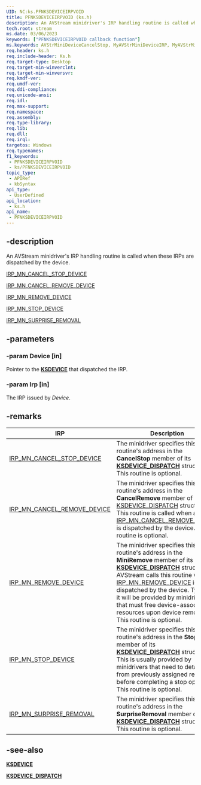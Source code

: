 ```yaml
---
UID: NC:ks.PFNKSDEVICEIRPVOID
title: PFNKSDEVICEIRPVOID (ks.h)
description: An AVStream minidriver's IRP handling routine is called when these IRPs are dispatched by the device.IRP_MN_CANCEL_STOP_DEVICEIRP_MN_CANCEL_REMOVE_DEVICEIRP_MN_REMOVE_DEVICEIRP_MN_STOP_DEVICEIRP_MN_SURPRISE_REMOVAL
tech.root: stream
ms.date: 03/06/2023
keywords: ["PFNKSDEVICEIRPVOID callback function"]
ms.keywords: AVStrMiniDeviceCancelStop, MyAVStrMiniDeviceIRP, MyAVStrMiniDeviceIRP routine [Streaming Media Devices], PFNKSDEVICEIRPVOID, avstclbk_5b19ddf6-52f4-4d93-b5e1-7d7b5a41fe8b.xml, ks/MyAVStrMiniDeviceIRP, stream.avstrminidevicecancelstop
req.header: ks.h
req.include-header: Ks.h
req.target-type: Desktop
req.target-min-winverclnt:
req.target-min-winversvr: 
req.kmdf-ver: 
req.umdf-ver: 
req.ddi-compliance: 
req.unicode-ansi: 
req.idl: 
req.max-support: 
req.namespace: 
req.assembly: 
req.type-library: 
req.lib: 
req.dll: 
req.irql: 
targetos: Windows
req.typenames: 
f1_keywords:
 - PFNKSDEVICEIRPVOID
 - ks/PFNKSDEVICEIRPVOID
topic_type:
 - APIRef
 - kbSyntax
api_type:
 - UserDefined
api_location:
 - ks.h
api_name:
 - PFNKSDEVICEIRPVOID
---
```


## -description

An AVStream minidriver's IRP handling routine is called when these IRPs are dispatched by the device.

[IRP_MN_CANCEL_STOP_DEVICE](/windows-hardware/drivers/kernel/irp-mn-cancel-stop-device)

[IRP_MN_CANCEL_REMOVE_DEVICE](/windows-hardware/drivers/kernel/irp-mn-cancel-remove-device)

[IRP_MN_REMOVE_DEVICE](/windows-hardware/drivers/kernel/irp-mn-remove-device)

[IRP_MN_STOP_DEVICE](/windows-hardware/drivers/kernel/irp-mn-stop-device)

[IRP_MN_SURPRISE_REMOVAL](/windows-hardware/drivers/kernel/irp-mn-surprise-removal)

## -parameters

### -param Device [in]

Pointer to the [**KSDEVICE**](./ns-ks-_ksdevice.md) that dispatched the IRP.

### -param Irp [in]

The IRP issued by *Device*.

## -remarks

| IRP | Description |
|---|---|
| [IRP_MN_CANCEL_STOP_DEVICE](/windows-hardware/drivers/kernel/irp-mn-cancel-stop-device) | The minidriver specifies this routine's address in the **CancelStop** member of its [**KSDEVICE_DISPATCH**](./ns-ks-_ksdevice_dispatch.md) structure. This routine is optional. |
| [IRP_MN_CANCEL_REMOVE_DEVICE](/windows-hardware/drivers/kernel/irp-mn-cancel-remove-device) | The minidriver specifies this routine's address in the **CancelRemove** member of its [KSDEVICE_DISPATCH](./ns-ks-_ksdevice_dispatch.md) structure. This routine is called when an [IRP_MN_CANCEL_REMOVE_DEVICE](/windows-hardware/drivers/kernel/irp-mn-cancel-remove-device) is dispatched by the device. This routine is optional. |
| [IRP_MN_REMOVE_DEVICE](/windows-hardware/drivers/kernel/irp-mn-remove-device) | The minidriver specifies this routine's address in the **MiniRemove** member of its [**KSDEVICE_DISPATCH**](./ns-ks-_ksdevice_dispatch.md) structure. AVStream calls this routine when an [IRP_MN_REMOVE_DEVICE](/windows-hardware/drivers/kernel/irp-mn-remove-device) is dispatched by the device. Typically, it will be provided by minidrivers that must free device-associated resources upon device removal. This routine is optional. |
| [IRP_MN_STOP_DEVICE](/windows-hardware/drivers/kernel/irp-mn-stop-device) | The minidriver specifies this routine's address in the **Stop** member of its [**KSDEVICE_DISPATCH**](./ns-ks-_ksdevice_dispatch.md) structure. This is usually provided by minidrivers that need to detach from previously assigned resources before completing a stop operation. This routine is optional. |
| [IRP_MN_SURPRISE_REMOVAL](/windows-hardware/drivers/kernel/irp-mn-surprise-removal) | The minidriver specifies this routine's address in the **SurpriseRemoval** member of its [**KSDEVICE_DISPATCH**](./ns-ks-_ksdevice_dispatch.md) structure. This routine is optional. |

## -see-also

[**KSDEVICE**](./ns-ks-_ksdevice.md)

[**KSDEVICE_DISPATCH**](./ns-ks-_ksdevice_dispatch.md)